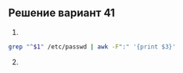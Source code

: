 ## Решение вариант 41 
1.
```bash
grep "^$1" /etc/passwd | awk -F":" '{print $3}'
``` 
 2.
 ```bash
```
